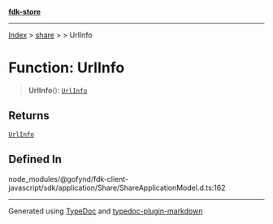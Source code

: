 [**fdk-store**](../../../README.md)
***

[Index](../../../API.md) > [share](../../README.md) > [<internal>](../README.md) > UrlInfo

# Function: UrlInfo

> **UrlInfo**(): [`UrlInfo`](../type-aliases/type-alias.UrlInfo.md)

## Returns

[`UrlInfo`](../type-aliases/type-alias.UrlInfo.md)

## Defined In

node\_modules/@gofynd/fdk-client-javascript/sdk/application/Share/ShareApplicationModel.d.ts:162

***
Generated using [TypeDoc](https://typedoc.org/) and [typedoc-plugin-markdown](https://www.npmjs.com/package/typedoc-plugin-markdown)
